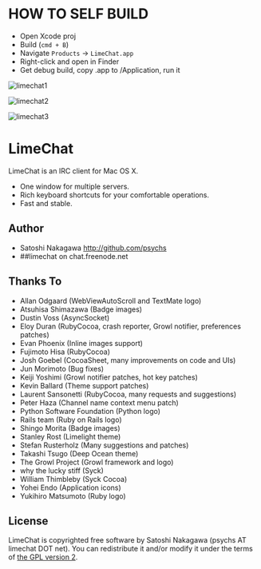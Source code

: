 # HOW TO SELF BUILD

* Open Xcode proj
* Build (`cmd + B`)
* Navigate `Products` -> `LimeChat.app`
* Right-click and open in Finder
* Get debug build, copy .app to /Application, run it

![limechat1](https://s3.amazonaws.com/kyanny/limechat1.png?AWSAccessKeyId=ASIAJMAABVVT4XSQ2J7Q&Expires=1365051917&Signature=1CkEuUdwEW8rzAfgs3Xw2ytRgEg%3D&x-amz-security-token=AQoDYXdzELb//////////wEawAI8c4O/GfF7zhXk4WvpWqZdElo7cMuDBdewIXyN0JxfELl3Tvo1CsvNLowIRViO5w%2B7%2Bt/CU1l9cSGbcSXprdRrCe8nyMxwDf0O/46c3Dxo5/LZAOpzS6T1LQD5iL9OjylnLKFx25KmSC/ky%2BfsSG0gktmfOYD/An7VYZ3%2BAWnhxlOXZQNT9U20eg8ekOublBw4NMUKeJx5KPzK/oAZyrEfyBcK%2BhxMU9v85LAq6yawB6WfLhvMpBj38GKjyb4/LzJPW9WsggoB06OCYV0W9XAXTGEmD4Hq8UUI/Nuj42cpZSKP6IpPJdAcVOLQ%2B5s92OMp6k8AQlFPsiYcbKBeVJxA7DSUqttf4d8nXngD8tFwmapQtIR9gPHBZeDeAEYrwyTRX03d/J%2BPpQX3AkUDdq8xM/DCnwvt6WH4DUu2DvXgyyCnkfSKBQ%3D%3D)

 ![limechat2](https://s3.amazonaws.com/kyanny/limechat2.png?AWSAccessKeyId=ASIAJMAABVVT4XSQ2J7Q&Expires=1365051932&Signature=rRilFJsWiHE%2BL433LBvBmtrlL68%3D&x-amz-security-token=AQoDYXdzELb//////////wEawAI8c4O/GfF7zhXk4WvpWqZdElo7cMuDBdewIXyN0JxfELl3Tvo1CsvNLowIRViO5w%2B7%2Bt/CU1l9cSGbcSXprdRrCe8nyMxwDf0O/46c3Dxo5/LZAOpzS6T1LQD5iL9OjylnLKFx25KmSC/ky%2BfsSG0gktmfOYD/An7VYZ3%2BAWnhxlOXZQNT9U20eg8ekOublBw4NMUKeJx5KPzK/oAZyrEfyBcK%2BhxMU9v85LAq6yawB6WfLhvMpBj38GKjyb4/LzJPW9WsggoB06OCYV0W9XAXTGEmD4Hq8UUI/Nuj42cpZSKP6IpPJdAcVOLQ%2B5s92OMp6k8AQlFPsiYcbKBeVJxA7DSUqttf4d8nXngD8tFwmapQtIR9gPHBZeDeAEYrwyTRX03d/J%2BPpQX3AkUDdq8xM/DCnwvt6WH4DUu2DvXgyyCnkfSKBQ%3D%3D)

  ![limechat3](https://s3.amazonaws.com/kyanny/limechat3.png?AWSAccessKeyId=ASIAJMAABVVT4XSQ2J7Q&Expires=1365051944&Signature=FuVuXIk5PqhVFdVKMUnY3xtj58k%3D&x-amz-security-token=AQoDYXdzELb//////////wEawAI8c4O/GfF7zhXk4WvpWqZdElo7cMuDBdewIXyN0JxfELl3Tvo1CsvNLowIRViO5w%2B7%2Bt/CU1l9cSGbcSXprdRrCe8nyMxwDf0O/46c3Dxo5/LZAOpzS6T1LQD5iL9OjylnLKFx25KmSC/ky%2BfsSG0gktmfOYD/An7VYZ3%2BAWnhxlOXZQNT9U20eg8ekOublBw4NMUKeJx5KPzK/oAZyrEfyBcK%2BhxMU9v85LAq6yawB6WfLhvMpBj38GKjyb4/LzJPW9WsggoB06OCYV0W9XAXTGEmD4Hq8UUI/Nuj42cpZSKP6IpPJdAcVOLQ%2B5s92OMp6k8AQlFPsiYcbKBeVJxA7DSUqttf4d8nXngD8tFwmapQtIR9gPHBZeDeAEYrwyTRX03d/J%2BPpQX3AkUDdq8xM/DCnwvt6WH4DUu2DvXgyyCnkfSKBQ%3D%3D)

# LimeChat

LimeChat is an IRC client for Mac OS X.

* One window for multiple servers.
* Rich keyboard shortcuts for your comfortable operations.
* Fast and stable.

## Author

* Satoshi Nakagawa http://github.com/psychs
* ##limechat on chat.freenode.net

## Thanks To

* Allan Odgaard  (WebViewAutoScroll and TextMate logo)
* Atsuhisa Shimazawa  (Badge images)
* Dustin Voss  (AsyncSocket)
* Eloy Duran  (RubyCocoa, crash reporter, Growl notifier, preferences patches)
* Evan Phoenix  (Inline images support)
* Fujimoto Hisa  (RubyCocoa)
* Josh Goebel  (CocoaSheet, many improvements on code and UIs)
* Jun Morimoto  (Bug fixes)
* Keiji Yoshimi  (Growl notifier patches, hot key patches)
* Kevin Ballard  (Theme support patches)
* Laurent Sansonetti  (RubyCocoa, many requests and suggestions)
* Peter Haza  (Channel name context menu patch)
* Python Software Foundation  (Python logo)
* Rails team  (Ruby on Rails logo)
* Shingo Morita  (Badge images)
* Stanley Rost  (Limelight theme)
* Stefan Rusterholz  (Many suggestions and patches)
* Takashi Tsugo  (Deep Ocean theme)
* The Growl Project  (Growl framework and logo)
* why the lucky stiff  (Syck)
* William Thimbleby  (Syck Cocoa)
* Yohei Endo  (Application icons)
* Yukihiro Matsumoto  (Ruby logo)

## License

LimeChat is copyrighted free software by Satoshi Nakagawa (psychs AT limechat DOT net).
You can redistribute it and/or modify it under the terms of [the GPL version 2](https://github.com/psychs/limechat/blob/master/GPL.txt).
